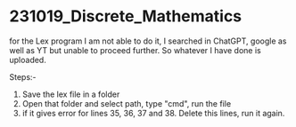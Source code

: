 # 231019_Discrete_Mathematics
for the Lex program I am not able to do it, I searched in ChatGPT, google as well as YT but unable to proceed further. So whatever I have done is uploaded.

Steps:-
1. Save the lex file in a folder
2. Open that folder and select path, type "cmd", run the file
3. if it gives error for lines 35, 36, 37 and 38. Delete this lines, run it again.
